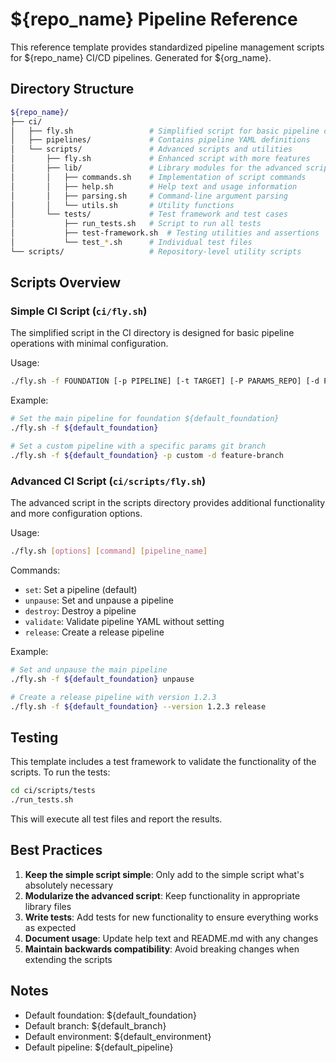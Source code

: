 # ${repo_name} Pipeline Reference

This reference template provides standardized pipeline management scripts for ${repo_name} CI/CD pipelines. Generated for ${org_name}.

## Directory Structure

```sh
${repo_name}/
├── ci/
│   ├── fly.sh                 # Simplified script for basic pipeline operations
│   ├── pipelines/             # Contains pipeline YAML definitions
│   └── scripts/               # Advanced scripts and utilities
│       ├── fly.sh             # Enhanced script with more features
│       ├── lib/               # Library modules for the advanced script
│       │   ├── commands.sh    # Implementation of script commands
│       │   ├── help.sh        # Help text and usage information
│       │   ├── parsing.sh     # Command-line argument parsing
│       │   └── utils.sh       # Utility functions
│       └── tests/             # Test framework and test cases
│           ├── run_tests.sh   # Script to run all tests
│           ├── test-framework.sh  # Testing utilities and assertions
│           └── test_*.sh      # Individual test files
└── scripts/                   # Repository-level utility scripts
```

## Scripts Overview

### Simple CI Script (`ci/fly.sh`)

The simplified script in the CI directory is designed for basic pipeline operations with minimal configuration.

Usage:

```bash
./fly.sh -f FOUNDATION [-p PIPELINE] [-t TARGET] [-P PARAMS_REPO] [-d PARAMS_BRANCH] [-b BRANCH]
```

Example:

```bash
# Set the main pipeline for foundation ${default_foundation}
./fly.sh -f ${default_foundation}

# Set a custom pipeline with a specific params git branch
./fly.sh -f ${default_foundation} -p custom -d feature-branch
```

### Advanced CI Script (`ci/scripts/fly.sh`)

The advanced script in the scripts directory provides additional functionality and more configuration options.

Usage:

```bash
./fly.sh [options] [command] [pipeline_name]
```

Commands:

- `set`: Set a pipeline (default)
- `unpause`: Set and unpause a pipeline
- `destroy`: Destroy a pipeline
- `validate`: Validate pipeline YAML without setting
- `release`: Create a release pipeline

Example:

```bash
# Set and unpause the main pipeline
./fly.sh -f ${default_foundation} unpause

# Create a release pipeline with version 1.2.3
./fly.sh -f ${default_foundation} --version 1.2.3 release
```

## Testing

This template includes a test framework to validate the functionality of the scripts. To run the tests:

```bash
cd ci/scripts/tests
./run_tests.sh
```

This will execute all test files and report the results.

## Best Practices

1. **Keep the simple script simple**: Only add to the simple script what's absolutely necessary
2. **Modularize the advanced script**: Keep functionality in appropriate library files
3. **Write tests**: Add tests for new functionality to ensure everything works as expected
4. **Document usage**: Update help text and README.md with any changes
5. **Maintain backwards compatibility**: Avoid breaking changes when extending the scripts

## Notes

- Default foundation: ${default_foundation}
- Default branch: ${default_branch}
- Default environment: ${default_environment}
- Default pipeline: ${default_pipeline}
